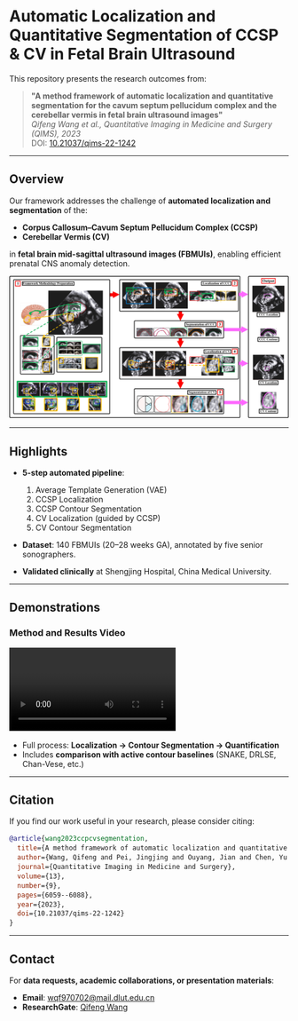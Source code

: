 # Automatic Localization and Quantitative Segmentation of CCSP & CV in Fetal Brain Ultrasound

This repository presents the research outcomes from:

> **"A method framework of automatic localization and quantitative segmentation for the cavum septum pellucidum complex and the cerebellar vermis in fetal brain ultrasound images"**  
> *Qifeng Wang et al., Quantitative Imaging in Medicine and Surgery (QIMS), 2023*  
> DOI: [10.21037/qims-22-1242](https://dx.doi.org/10.21037/qims-22-1242)

---

## Overview

Our framework addresses the challenge of **automated localization and segmentation** of the:
- **Corpus Callosum–Cavum Septum Pellucidum Complex (CCSP)**  
- **Cerebellar Vermis (CV)**  

in **fetal brain mid-sagittal ultrasound images (FBMUIs)**, enabling efficient prenatal CNS anomaly detection.

![Framework](media/method_overview.jpg)

---

## Highlights
- **5-step automated pipeline**:  
  1. Average Template Generation (VAE)  
  2. CCSP Localization  
  3. CCSP Contour Segmentation  
  4. CV Localization (guided by CCSP)  
  5. CV Contour Segmentation  

- **Dataset**: 140 FBMUIs (20–28 weeks GA), annotated by five senior sonographers.  
- **Validated clinically** at Shengjing Hospital, China Medical University.

---

## Demonstrations

### Method and Results Video
![Watch the demo](media/demo_video.mp4)

- Full process: **Localization → Contour Segmentation → Quantification**  
- Includes **comparison with active contour baselines** (SNAKE, DRLSE, Chan-Vese, etc.)

---

## Citation

If you find our work useful in your research, please consider citing:

```bibtex
@article{wang2023ccpcvsegmentation,
  title={A method framework of automatic localization and quantitative segmentation for the cavum septum pellucidum complex and the cerebellar vermis in fetal brain ultrasound images},
  author={Wang, Qifeng and Pei, Jingjing and Ouyang, Jian and Chen, Yu and Pu, Jingyu and Humayun, Awais and Zhao, Dongdong and Liu, Bin},
  journal={Quantitative Imaging in Medicine and Surgery},
  volume={13},
  number={9},
  pages={6059--6088},
  year={2023},
  doi={10.21037/qims-22-1242}
}
```

---

## Contact
For **data requests, academic collaborations, or presentation materials**:  
- **Email**: [wqf970702@mail.dlut.edu.cn](mailto:wqf970702@mail.dlut.edu.cn)  
- **ResearchGate**: [Qifeng Wang](https://www.researchgate.net/profile/Qifeng-Wang-9?ev=hdr_xprf)
